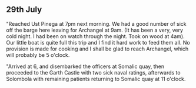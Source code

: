 ## 29th July

"Reached Ust Pinega at 7pm next morning. We had a good number of sick off the barge here leaving for Archangel at 9am. (It has been a very, very cold night. I had been on watch through the night. Took on wood at 4am). Our little boat is quite full this trip and I find it hard work to feed them all. No provision is made for cooking and I shall be glad to reach Archangel, which will probably be 5 o'clock.

"Arrived at 6, and disembarked the officers at Somalic quay, then proceeded to the Garth Castle with two sick naval ratings, afterwards to Solombola with remaining patients returning to Somalic quay at 11 o'clock.